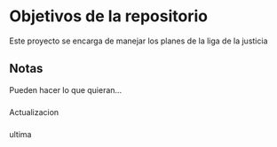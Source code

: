 # Objetivos de la repositorio

Este proyecto se encarga de manejar los planes de la liga de la justicia


## Notas
Pueden hacer lo que quieran...

###
Actualizacion

###
ultima
